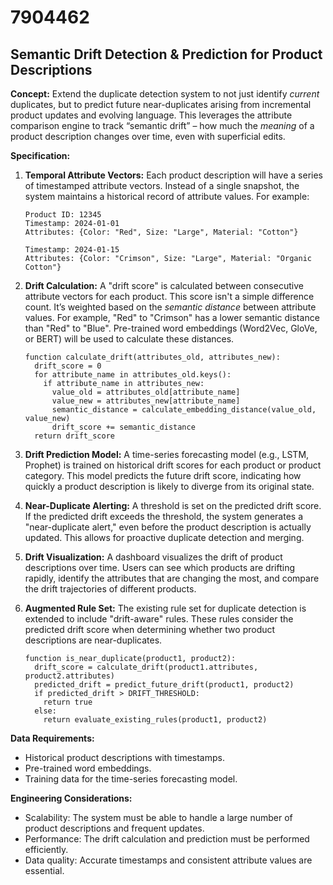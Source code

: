 # 7904462

## Semantic Drift Detection & Prediction for Product Descriptions

**Concept:** Extend the duplicate detection system to not just identify *current* duplicates, but to predict future near-duplicates arising from incremental product updates and evolving language. This leverages the attribute comparison engine to track “semantic drift” – how much the *meaning* of a product description changes over time, even with superficial edits.

**Specification:**

1.  **Temporal Attribute Vectors:** Each product description will have a series of timestamped attribute vectors. Instead of a single snapshot, the system maintains a historical record of attribute values. For example:

    ```
    Product ID: 12345
    Timestamp: 2024-01-01
    Attributes: {Color: "Red", Size: "Large", Material: "Cotton"}

    Timestamp: 2024-01-15
    Attributes: {Color: "Crimson", Size: "Large", Material: "Organic Cotton"}
    ```

2.  **Drift Calculation:** A "drift score" is calculated between consecutive attribute vectors for each product. This score isn't a simple difference count. It’s weighted based on the *semantic distance* between attribute values. For example, "Red" to "Crimson" has a lower semantic distance than "Red" to "Blue". Pre-trained word embeddings (Word2Vec, GloVe, or BERT) will be used to calculate these distances.

    ```pseudocode
    function calculate_drift(attributes_old, attributes_new):
      drift_score = 0
      for attribute_name in attributes_old.keys():
        if attribute_name in attributes_new:
          value_old = attributes_old[attribute_name]
          value_new = attributes_new[attribute_name]
          semantic_distance = calculate_embedding_distance(value_old, value_new)
          drift_score += semantic_distance
      return drift_score
    ```

3.  **Drift Prediction Model:** A time-series forecasting model (e.g., LSTM, Prophet) is trained on historical drift scores for each product or product category. This model predicts the future drift score, indicating how quickly a product description is likely to diverge from its original state.

4.  **Near-Duplicate Alerting:**  A threshold is set on the predicted drift score. If the predicted drift exceeds the threshold, the system generates a "near-duplicate alert," even before the product description is actually updated. This allows for proactive duplicate detection and merging.

5.  **Drift Visualization:**  A dashboard visualizes the drift of product descriptions over time. Users can see which products are drifting rapidly, identify the attributes that are changing the most, and compare the drift trajectories of different products.

6.  **Augmented Rule Set:** The existing rule set for duplicate detection is extended to include "drift-aware" rules. These rules consider the predicted drift score when determining whether two product descriptions are near-duplicates.

    ```pseudocode
    function is_near_duplicate(product1, product2):
      drift_score = calculate_drift(product1.attributes, product2.attributes)
      predicted_drift = predict_future_drift(product1, product2)
      if predicted_drift > DRIFT_THRESHOLD:
        return true
      else:
        return evaluate_existing_rules(product1, product2)
    ```

**Data Requirements:**

*   Historical product descriptions with timestamps.
*   Pre-trained word embeddings.
*   Training data for the time-series forecasting model.

**Engineering Considerations:**

*   Scalability: The system must be able to handle a large number of product descriptions and frequent updates.
*   Performance: The drift calculation and prediction must be performed efficiently.
*   Data quality: Accurate timestamps and consistent attribute values are essential.